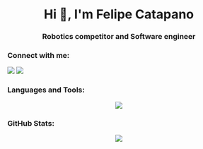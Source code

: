 <h1 align="center">Hi 👋, I'm Felipe Catapano</h1>
<h3 align="center">Robotics competitor and Software engineer</h3>

<h3 align="left">Connect with me:</h3>
<a target="_blank" href="https://www.linkedin.com/in/felipe-catapano/"><img src="https://img.shields.io/badge/-LinkedIn-0077B5?style=for-the-badge&logo=Linkedin&logoColor=white"></img></a>
<a target="_blank" href="mailto:felipe_catapano@yahoo.com.br"><img src="https://img.shields.io/badge/-Email-D14836?style=for-the-badge&logo=Gmail&logoColor=white"></img></a>

<h3 align="left">Languages and Tools:</h3>
<p align="center">
  <a href="https://skillicons.dev">
    <img src="https://skillicons.dev/icons?i=ros,raspberrypi,arduino,git,bash,c,cpp,cmake,matlab,py,tensorflow,flask,django,js,ts,nodejs,tailwind,java,spring,gcp,azure,heroku,vercel,docker,prisma,postgres,mongodb,firebase" />
  </a>
</p>

<h3 align="left">GitHub Stats:</h3>
<div align="center">
<img align="center" src="https://github-readme-streak-stats.herokuapp.com/?user=mekhyw&theme=dark&include_all_commits=true&count_private=true"/>
<div>
